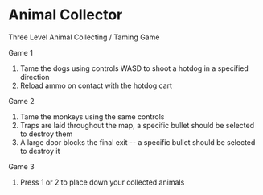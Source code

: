 # Animal Collector

Three Level Animal Collecting / Taming Game

Game 1
1. Tame the dogs using controls WASD to shoot a hotdog in a specified direction
2. Reload ammo on contact with the hotdog cart

Game 2
1. Tame the monkeys using the same controls
2. Traps are laid throughout the map, a specific bullet should be selected to destroy them
3. A large door blocks the final exit -- a specific bullet should be selected to destroy it

Game 3
1. Press 1 or 2 to place down your collected animals
